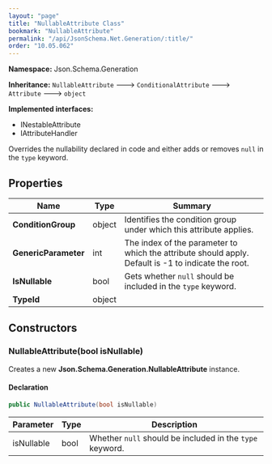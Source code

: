 ```yaml
---
layout: "page"
title: "NullableAttribute Class"
bookmark: "NullableAttribute"
permalink: "/api/JsonSchema.Net.Generation/:title/"
order: "10.05.062"
---
```

**Namespace:** Json.Schema.Generation

**Inheritance:**
`NullableAttribute`
 🡒 
`ConditionalAttribute`
 🡒 
`Attribute`
 🡒 
`object`

**Implemented interfaces:**

- INestableAttribute
- IAttributeHandler

Overrides the nullability declared in code and either adds or removes `null` in the `type` keyword.

## Properties

| Name | Type | Summary |
|---|---|---|
| **ConditionGroup** | object | Identifies the condition group under which this attribute applies. |
| **GenericParameter** | int | The index of the parameter to which the attribute should apply. Default is -1 to indicate the root. |
| **IsNullable** | bool | Gets whether `null` should be included in the `type` keyword. |
| **TypeId** | object |  |

## Constructors

### NullableAttribute(bool isNullable)

Creates a new **Json.Schema.Generation.NullableAttribute** instance.

#### Declaration

```c#
public NullableAttribute(bool isNullable)
```

| Parameter | Type | Description |
|---|---|---|
| isNullable | bool | Whether `null` should be included in the `type` keyword. |


